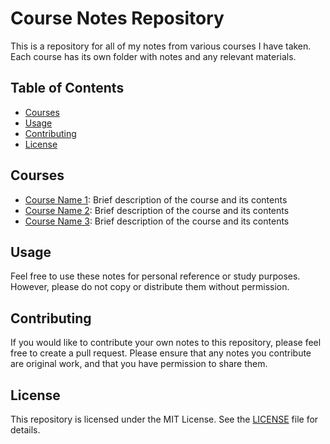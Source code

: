 # Course Notes Repository

This is a repository for all of my notes from various courses I have taken. Each course has its own folder with notes and any relevant materials.

## Table of Contents

- [Courses](#courses)
- [Usage](#usage)
- [Contributing](#contributing)
- [License](#license)

## Courses

- [Course Name 1](/course-name-1): Brief description of the course and its contents
- [Course Name 2](/course-name-2): Brief description of the course and its contents
- [Course Name 3](/course-name-3): Brief description of the course and its contents

## Usage

Feel free to use these notes for personal reference or study purposes. However, please do not copy or distribute them without permission.

## Contributing

If you would like to contribute your own notes to this repository, please feel free to create a pull request. Please ensure that any notes you contribute are original work, and that you have permission to share them.

## License

This repository is licensed under the MIT License. See the [LICENSE](LICENSE) file for details.
